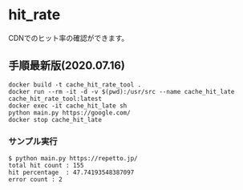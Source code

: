 # hit_rate
CDNでのヒット率の確認ができます。

## 手順最新版(2020.07.16)

```
docker build -t cache_hit_rate_tool .
docker run --rm -it -d -v $(pwd):/usr/src --name cache_hit_late cache_hit_rate_tool:latest
docker exec -it cache_hit_late sh
python main.py https://google.com/
docker stop cache_hit_late
```

### サンプル実行

```
$ python main.py https://repetto.jp/
total hit count : 155
hit percentage  : 47.74193548387097
error count : 2
```
